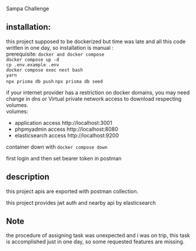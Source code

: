 Sampa Challenge

## installation:
this project supposed to be dockerized but time was late and all this code written in one day, so installation is manual :<br/>
prerequisite:  `docker and docker compose`<br/>
`docker compose up -d`<br/>
`cp .env.example .env`<br/>
`docker compose exec nest bash`<br/>
`yarn`<br/>
`npx prisma db push`
`npx prisma db seed`


if your internet provider has a restriction on docker domains, you may need change in dns or
Virtual private network access to download respecting volumes.<br/>
volumes:<br/>
* application access http://localhost:3001<br/>
* phpmyadmin access http://localhost:8080<br/>
* elasticsearch access http://localhost:9200<br/>

container down with `docker compose down` <br/>

first login and then set bearer token in postman<br/>

## description
this project apis are exported with postman collection.<br/>

this project provides jwt auth and nearby api by elasticsearch
## Note
the procedure of assigning task was unexpected and i was on trip, this task is accomplished just in one day, so some requested features are missing.  